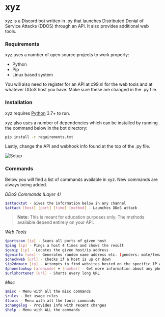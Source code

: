 # xyz

xyz is a Discord bot written in .py that launches Distributed Denial of Service Attacks (DDOS) through an API. It also provides additional web tools.

### Requirements

xyz uses a number of open source projects to work properly:

* Python
* Pip 
* Linux based system

You will also need to register for an API at c99.nl for the web tools and at whatever DDoS host you have. Make sure these are changed in the .py file.

### Installation
xyz requires [Python](https://www.python.org/downloads/) 3.7+ to run.

xyz also uses a number of dependencies which can be installed by running the command below in the bot directory:
```sh
pip install -r requirements.txt
```

Lastly, change the API and webhook info found at the top of the .py file.

![Setup](https://i.imgur.com/wPm4P1Z.png)

### Commands

Below you will find a list of commands available in xyz. New commands are always being added.

*DDoS Commands (Layer 4)*

```sh
$attacktut - Gives the information below in any channel
$attack [host] [port] [time] [method] - Launches DDoS attack
```
> **Note:** This is meant for education purposes only. The methods available depend entirely on your API.

*Web Tools*
```sh
$portscan [ip] - Scans all ports of given host
$ping [ip] - Pings a host 4 times and shows the result
$geoip [ip] - Locates the given host/ip address
$geninfo [sex] - Generates random name address etc. (genders: male/female/all)
$checkweb [url] - Checks if a host is up or down
$ip2domain [ip] - Attempts to find websites hosted on the specific IP address
$phonelookup [areacode] + [number] - Get more information about any phone number
$urlshortener [url] - Shorts every long URL
```

*Misc*
```sh
$misc - Menu with all the misc commands
$rules - Bot usage rules
$tools - Menu with all the tools commands
$changelog - Provides info with recent changes 
$help - Menu with ALL the commands
```
